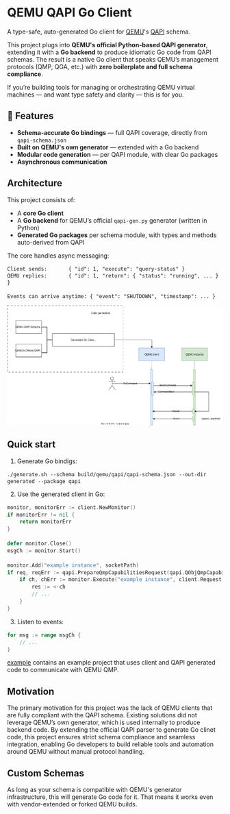 # QEMU QAPI Go Client

A type-safe, auto-generated Go client for [QEMU](https://www.qemu.org/)'s [QAPI](https://wiki.qemu.org/Features/QAPI) schema.

This project plugs into **QEMU's official Python-based QAPI generator**, extending it with a **Go backend** to produce idiomatic Go code from QAPI schemas. The result is a native Go client that speaks QEMU’s management protocols (QMP, QGA, etc.) with **zero boilerplate and full schema compliance**.

If you’re building tools for managing or orchestrating QEMU virtual machines — and want type safety and clarity — this is for you.

## 🚀 Features

- **Schema-accurate Go bindings** — full QAPI coverage, directly from `qapi-schema.json`
- **Built on QEMU's own generator** — extended with a Go backend
- **Modular code generation** — per QAPI module, with clear Go packages
- **Asynchronous communication**

## Architecture

This project consists of:
- A **core Go client**
- A **Go backend** for QEMU’s official `qapi-gen.py` generator (written in Python)
- **Generated Go packages** per schema module, with types and methods auto-derived from QAPI

The core handles async messaging:

```text
Client sends:       { "id": 1, "execute": "query-status" }
QEMU replies:       { "id": 1, "return": { "status": "running", ... } }

Events can arrive anytime: { "event": "SHUTDOWN", "timestamp": ... }
```

![Asynchronoous communication](./async-comm.svg)

## Quick start

1. Generate Go bindigs:
```shell
./generate.sh --schema build/qemu/qapi/qapi-schema.json --out-dir generated --package qapi
```

2. Use the generated client in Go:
```go
monitor, monitorErr := client.NewMonitor()
if monitorErr != nil {
    return monitorErr
}

defer monitor.Close()
msgCh := monitor.Start()

monitor.Add("example instance", socketPath)
if req, reqErr := qapi.PrepareQmpCapabilitiesRequest(qapi.QObjQmpCapabilitiesArg{}); reqErr == nil {
    if ch, chErr := monitor.Execute("example instance", client.Request(*req)); chErr == nil {
        res := <-ch
        // ...
    }
}
```

3. Listen to events:
```go
for msg := range msgCh {
    // ...
}
```

[example](./example/) contains an example project that uses client and QAPI generated code to communicate with QEMU QMP.

## Motivation

The primary motivation for this project was the lack of QEMU clients that are fully compliant with the QAPI schema. Existing solutions did not leverage QEMU’s own generator, which is used internally to produce backend code. By extending the official QAPI parser to generate Go clinet code, this project ensures strict schema compliance and seamless integration, enabling Go developers to build reliable tools and automation around QEMU without manual protocol handling.

## Custom Schemas

As long as your schema is compatible with QEMU's generator infrastructure, this will generate Go code for it.
That means it works even with vendor-extended or forked QEMU builds.
